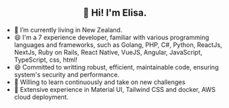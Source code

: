 <h2 align="center">👋 Hi! I'm Elisa. </h2>

- 🔭 I’m currently living in New Zealand.
- 😄 I'm a 7 experience developer, familiar with various programming languages and frameworks, such as Golang, PHP, C#, Python, ReactJs, NextJs, Ruby on Rails, React Native, VueJS, Angular, JavaScript, TypeScript, css, html!
- 😄 Committed to writting robust, efficient, maintainable code, ensuring system's security and performance.
- 🌱 Willing to learn continuously and take on new challenges
-  🔭 Extensive experience in Material UI, Tailwind CSS and docker, AWS cloud deployment.

<!--
**elisa-lok/elisa-lok** is a ✨ _special_ ✨ repository because its `README.md` (this file) appears on your GitHub profile.

Here are some ideas to get you started:

- 🔭 I’m currently working on ...
- 🌱 I’m currently learning ...
- 👯 I’m looking to collaborate on ...
- 🤔 I’m looking for help with ...
- 💬 Ask me about ...
- 📫 How to reach me: ...
- 😄 Pronouns: ...
- ⚡ Fun fact: ...
-->
